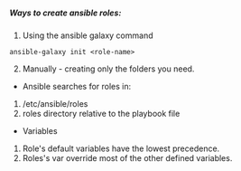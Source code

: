 ##### Ways to create ansible roles:
1. Using the ansible galaxy command
```
ansible-galaxy init <role-name>
```
2. Manually - creating only the folders you need.

- Ansible searches for roles in:
1.  /etc/ansible/roles
2. roles directory relative to the playbook file

- Variables
1. Role's default variables have the lowest precedence.
2. Roles's var override most of the other defined variables.